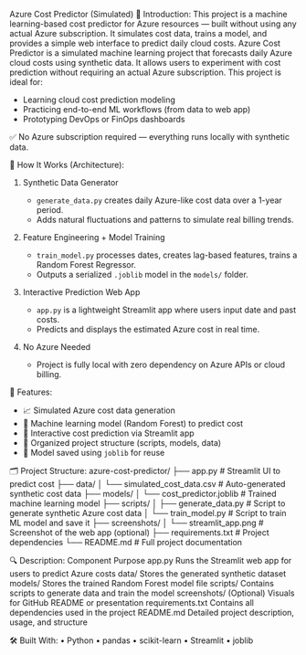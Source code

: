  Azure Cost Predictor (Simulated)
📘 Introduction:
This project is a machine learning-based cost predictor for Azure resources — built without using any actual Azure subscription. It simulates cost data, trains a model, and provides a simple web interface to predict daily cloud costs.
Azure Cost Predictor is a simulated machine learning project that forecasts daily Azure cloud costs using synthetic data. It allows users to experiment with cost prediction without requiring an actual Azure subscription.
This project is ideal for:
- Learning cloud cost prediction modeling
- Practicing end-to-end ML workflows (from data to web app)
- Prototyping DevOps or FinOps dashboards

✅ No Azure subscription required — everything runs locally with synthetic data.

🧠 How It Works (Architecture):

1. Synthetic Data Generator 
   - `generate_data.py` creates daily Azure-like cost data over a 1-year period.
   - Adds natural fluctuations and patterns to simulate real billing trends.

2. Feature Engineering + Model Training
   - `train_model.py` processes dates, creates lag-based features, trains a Random Forest Regressor.
   - Outputs a serialized `.joblib` model in the `models/` folder.

3. Interactive Prediction Web App
   - `app.py` is a lightweight Streamlit app where users input date and past costs.
   - Predicts and displays the estimated Azure cost in real time.

4. No Azure Needed
   - Project is fully local with zero dependency on Azure APIs or cloud billing.

 🔧 Features:
- 📈 Simulated Azure cost data generation
- 🤖 Machine learning model (Random Forest) to predict cost
- 🧪 Interactive cost prediction via Streamlit app
- 📁 Organized project structure (scripts, models, data)
- 💾 Model saved using `joblib` for reuse

🗂️ Project Structure:
azure-cost-predictor/
├── app.py                     # Streamlit UI to predict cost
├── data/
│   └── simulated_cost_data.csv  # Auto-generated synthetic cost data
├── models/
│   └── cost_predictor.joblib    # Trained machine learning model
├── scripts/
│   ├── generate_data.py         # Script to generate synthetic Azure cost data
│   └── train_model.py           # Script to train ML model and save it
├── screenshots/
│   └── streamlit_app.png        # Screenshot of the web app (optional)
├── requirements.txt           # Project dependencies
└── README.md                  # Full project documentation

🔍 Description:
Component	Purpose
app.py	Runs the Streamlit web app for users to predict Azure costs
data/	Stores the generated synthetic dataset
models/	Stores the trained Random Forest model file
scripts/	Contains scripts to generate data and train the model
screenshots/	(Optional) Visuals for GitHub README or presentation
requirements.txt	Contains all dependencies used in the project
README.md	Detailed project description, usage, and structure


🛠️ Built With:
•	Python
•	pandas
•	scikit-learn
•	Streamlit
•	joblib


